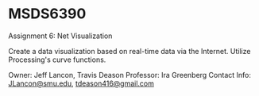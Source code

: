 # MSDS6390
Assignment 6:  Net Visualization

Create a data visualization based on real-time data via the Internet. Utilize Processing's curve functions. 

Owner: Jeff Lancon, Travis Deason
Professor: Ira Greenberg
Contact Info: JLancon@smu.edu, tdeason416@gmail.com
